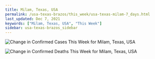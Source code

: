 ```yaml
---
title: Milam, Texas, USA
permalink: /usa-texas-brazos/this_week/usa-texas-milam-7_days.html
last_updated: Dec 7, 2021
keywords: ["Milam, Texas, USA", "This Week"]
sidebar: usa-texas-brazos_sidebar
---
```


![Change in Confirmed Cases This Week for Milam, Texas, USA](/covid_tracker/images/graphs/usa-texas-milam-delta_confirmed-7_days_graph.png)

![Change in Confirmed Deaths This Week for Milam, Texas, USA](/covid_tracker/images/graphs/usa-texas-milam-delta_deaths-7_days_graph.png)
